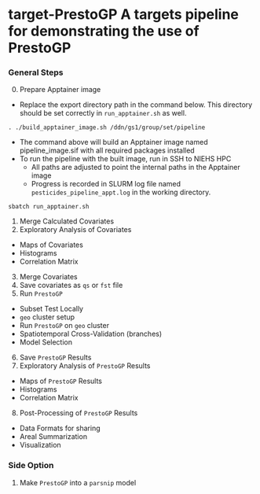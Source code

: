# target-PrestoGP A targets pipeline for demonstrating the use of PrestoGP

### General Steps

0. Prepare Apptainer image
  - Replace the export directory path in the command below. This directory should be set correctly in `run_apptainer.sh` as well.

```shell
. ./build_apptainer_image.sh /ddn/gs1/group/set/pipeline
```

  - The command above will build an Apptainer image named pipeline_image.sif with all required packages installed
  - To run the pipeline with the built image, run in SSH to NIEHS HPC
    - All paths are adjusted to point the internal paths in the Apptainer image
    - Progress is recorded in SLURM log file named `pesticides_pipeline_appt.log` in the working directory.

```shell
sbatch run_apptainer.sh
```

1. Merge Calculated Covariates
2. Exploratory Analysis of Covariates
  - Maps of Covariates
  - Histograms
  - Correlation Matrix
3. Merge Covariates 
4. Save covariates as `qs` or `fst` file 
5. Run `PrestoGP`
  - Subset Test Locally
  - `geo` cluster setup
  - Run `PrestoGP` on `geo` cluster
  - Spatiotemporal Cross-Validation (branches)
  - Model Selection
6. Save `PrestoGP` Results
7. Exploratory Analysis of `PrestoGP` Results
  - Maps of `PrestoGP` Results
  - Histograms
  - Correlation Matrix
8. Post-Processing of `PrestoGP` Results
  - Data Formats for sharing
  - Areal Summarization
  - Visualization

### Side Option
1. Make `PrestoGP` into a `parsnip` model

